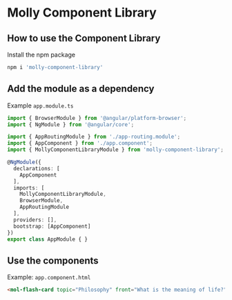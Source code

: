 # Molly Component Library

## How to use the Component Library

Install the npm package

```sh
npm i 'molly-component-library'
```

## Add the module as a dependency

Example `app.module.ts`
```ts
import { BrowserModule } from '@angular/platform-browser';
import { NgModule } from '@angular/core';

import { AppRoutingModule } from './app-routing.module';
import { AppComponent } from './app.component';
import { MollyComponentLibraryModule } from 'molly-component-library';

@NgModule({
  declarations: [
    AppComponent
  ],
  imports: [
    MollyComponentLibraryModule,
    BrowserModule,
    AppRoutingModule
  ],
  providers: [],
  bootstrap: [AppComponent]
})
export class AppModule { }
```

## Use the components

Example: `app.component.html`
```html
<mol-flash-card topic="Philosophy" front="What is the meaning of life?" back="42"></mol-flash-card>
```